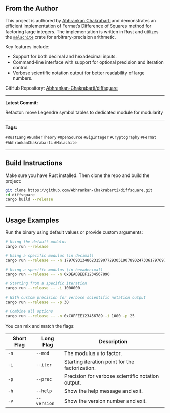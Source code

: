 ## From the Author

This project is authored by [Abhrankan Chakrabarti](https://github.com/Abhrankan-Chakrabarti) and demonstrates an efficient implementation of Fermat’s Difference of Squares method for factoring large integers. The implementation is written in Rust and utilizes the [`malachite`](https://docs.rs/malachite/) crate for arbitrary-precision arithmetic.

Key features include:

- Support for both decimal and hexadecimal inputs.
- Command-line interface with support for optional precision and iteration control.
- Verbose scientific notation output for better readability of large numbers.

GitHub Repository: [Abhrankan-Chakrabarti/diffsquare](https://github.com/Abhrankan-Chakrabarti/diffsquare)

---

**Latest Commit:**

Refactor: move Legendre symbol tables to dedicated module for modularity

---

**Tags:**

`#RustLang` `#NumberTheory` `#OpenSource` `#BigInteger` `#Cryptography` `#Fermat` `#AbhrankanChakrabarti` `#Malachite`

---

## Build Instructions

Make sure you have Rust installed. Then clone the repo and build the project:

```bash
git clone https://github.com/Abhrankan-Chakrabarti/diffsquare.git
cd diffsquare
cargo build --release
```

---

## Usage Examples

Run the binary using default values or provide custom arguments:

```bash
# Using the default modulus
cargo run --release

# Using a specific modulus (in decimal)
cargo run --release -- -n 179769313486231590772930519078902473361797697894230657273430081157732675805505620686985379449212982959585501387537164015710139858647833778606925583497541085196591615128057575940752635007475935288710823649949940771895617054361149474865046711015101563940680527540071584560878577663743040086340742855278549092581

# Using a specific modulus (in hexadecimal)
cargo run --release -- -n 0xDEADBEEF1234567890

# Starting from a specific iteration
cargo run --release -- -i 1000000

# With custom precision for verbose scientific notation output
cargo run --release -- -p 30

# Combine all options
cargo run --release -- -n 0xC0FFEE123456789 -i 1000 -p 25
```

You can mix and match the flags:

| Short Flag | Long Flag   | Description                                             |
|------------|-------------|---------------------------------------------------------|
| `-n`       | `--mod`     | The modulus `n` to factor.                              |
| `-i`       | `--iter`    | Starting iteration point for the factorization.         |
| `-p`       | `--prec`    | Precision for verbose scientific notation output.       |
| `-h`       | `--help`    | Show the help message and exit.                         |
| `-v`       | `--version` | Show the version number and exit.                       |
